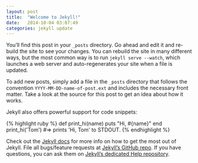 ```yaml
---
layout: post
title:  "Welcome to Jekyll!"
date:   2014-10-04 03:07:49
categories: jekyll update
---
```

You’ll find this post in your `_posts` directory. Go ahead and edit it and re-build the site to see your changes. You can rebuild the site in many different ways, but the most common way is to run `jekyll serve --watch`, which launches a web server and auto-regenerates your site when a file is updated.

To add new posts, simply add a file in the `_posts` directory that follows the convention `YYYY-MM-DD-name-of-post.ext` and includes the necessary front matter. Take a look at the source for this post to get an idea about how it works.

Jekyll also offers powerful support for code snippets:

{% highlight ruby %}
def print_hi(name)
  puts "Hi, #{name}"
end
print_hi('Tom')
#=> prints 'Hi, Tom' to STDOUT.
{% endhighlight %}

Check out the [Jekyll docs][jekyll] for more info on how to get the most out of Jekyll. File all bugs/feature requests at [Jekyll’s GitHub repo][jekyll-gh]. If you have questions, you can ask them on [Jekyll’s dedicated Help repository][jekyll-help].

[jekyll]:      http://jekyllrb.com
[jekyll-gh]:   https://github.com/jekyll/jekyll
[jekyll-help]: https://github.com/jekyll/jekyll-help
